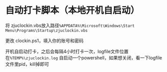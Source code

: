 # 自动打卡脚本（本地开机自启动）

将 zjuclockin.vbs放入路径`%APPDATA%\Microsoft\Windows\Start Menu\Programs\Startup\zjuclockin.vbs`

更改 clockin.ps1，填入你的账号和密码

开机自启动打卡，之后会每隔4小时打卡一次，logfile文件位置在`%TEMP%\zjuclockin.log`
自启动一个powershell，如果想关闭，看一下logfile文件里pid，kill掉即可

